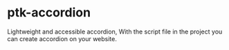 # ptk-accordion
Lightweight and accessible accordion, With the script file in the project you can create accordion on your website.
